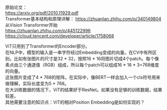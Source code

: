 原始论文：  
https://arxiv.org/pdf/2010.11929.pdf  
Transformer基本结构和原理详解： 
https://zhuanlan.zhihu.com/p/340149804  
从Vision Transformer开始  
https://zhuanlan.zhihu.com/p/445122996  
https://cloud.tencent.com/developer/article/1758068  

ViT只用到了Transformer的Encoder部分。  
在NLP中，模型的输入是一串字符经过Embedding变成的向量。在CV中有所区别。比如有张图片的尺寸是32 * 32，按照16 * 16将图片切成4个patch。每个像素点由三个通道值（RGB）组成，所以每个patch可以组成16 * 16 * 3=768维度的向量。  
这张图片变成了4 * 768的矩阵。在实际中，像BERT一样会加入一个cls符号用来做理解，实际长度变为5 * 768。  
在大训练数据的情况下，ViT的结果好于ResNet。如果没有足够的训练数据，结果较差。  
其他需要注意的知识点：ViT的相对Position Embedding是如何实现的？  

